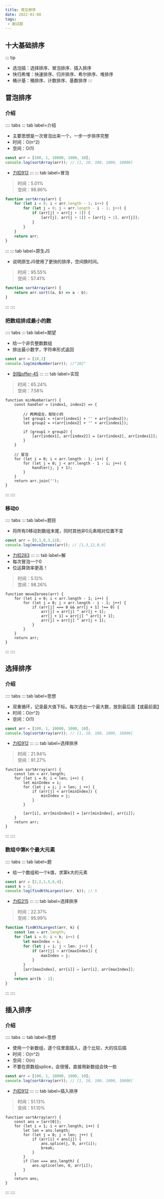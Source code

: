 ```yaml
---
title: 常见排序
date: 2022-01-08
tags:
 - 面试题
---
```

## 十大基础排序
::: tip
* 选泡插：选择排序、冒泡排序、插入排序
* 快归希堆：快速排序、归并排序、希尔排序、堆排序
* 桶计基：桶排序、计数排序、基数排序
:::
## 冒泡排序
### 介绍
:::: tabs
::: tab label=介绍
* 主要思想是一次冒泡出来一个，一步一步排序完整
* 时间：O(n^2)
* 空间：O(1)
```js
const arr = [100, 1, 10000, 1000, 10];
console.log(sortArray(arr)); // [1, 10, 100, 1000, 10000]
```
* [力扣912](https://leetcode-cn.com/problems/sort-an-array/)
:::
::: tab label=冒泡
>时间：5.01%  
>空间：98.86%
```js
function sortArray(arr) {
    for (let i = 0; i < arr.length - 1; i++) {
        for (let j = 0; j < arr.length - i - 1; j++) {
            if (arr[j] > arr[j + 1]) {
                [arr[j], arr[j + 1]] = [arr[j + 1], arr[j]];
            }
        }
    }
    return arr;
}
```
:::
::: tab label=原生JS
* 说明原生JS使用了更快的排序，空间换时间。
>时间：95.55%  
>空间：57.41%
```js
function sortArray(arr) {
    return arr.sort((a, b) => a - b);
}
```
:::
::::
### 把数组排成最小的数
:::: tabs
::: tab label=期望
* 给一个非负整数数组
* 排出最小数字，字符串形式返回
```js
const arr = [10,2]
console.log(minNumber(arr)); //"102"
```
* [剑指offer-45](https://leetcode-cn.com/problems/ba-shu-zu-pai-cheng-zui-xiao-de-shu-lcof/submissions/)
:::
::: tab label=实现
>时间：65.24%  
>空间：7.58%
```js{4-6}
function minNumber(arr) {
    const handler = (index1, index2) => {

        // 两两组合，取较小的
        let group1 = +(arr[index1] + '' + arr[index2]);
        let group2 = +(arr[index2] + '' + arr[index1]);

        if (group1 > group2) {
            [arr[index1], arr[index2]] = [arr[index2], arr[index1]];
        }
    }

    // 冒泡
    for (let i = 0; i < arr.length - 1; i++) {
        for (let j = 0; j < arr.length - 1 - i; j++) {
            handler(j, j + 1);
        }
    }
    return arr.join('');
}
```
:::
::::
### 移动0
:::: tabs
::: tab label=题目
* 将所有0移动到数组末尾，同时其他非0元素相对位置不变
```js
const arr = [0,1,0,3,12];
console.log(moveZeroes(arr)); // [1,3,12,0,0]
```
* [力扣283](https://leetcode-cn.com/problems/move-zeroes/)
:::
::: tab label=解
* 每次冒泡一个0
* 位运算效率更高！
>时间：5.12%  
>空间：98.26%
```js{5-7}
function moveZeroes(arr) {
    for (let i = 0; i < arr.length - 1; i++) {
        for (let j = 0; j < arr.length - i - 1; j++) {
            if (arr[j] === 0 && arr[j + 1] !== 0) {
                arr[j] = arr[j] ^ arr[j + 1];
                arr[j + 1] = arr[j] ^ arr[j + 1];
                arr[j] = arr[j] ^ arr[j + 1];
            }
        }
    }
    return arr;
}
```
:::
::::
## 选择排序
### 介绍
:::: tabs
::: tab label=思想
* 双重循环，记录最大值下标。每次选出一个最大数，放到最后面【或最前面】
* 时间：O(n^2)
* 空间：O(1)
```js
const arr = [100, 1, 10000, 1000, 10];
console.log(sortArray(arr)); // [1, 10, 100, 1000, 10000]
```
* [力扣912](https://leetcode-cn.com/problems/sort-an-array/)
:::
::: tab label=选择排序
>时间：21.94%  
>空间：91.27%
```js{4,6-8}
function sortArray(arr) {
    const len = arr.length;
    for (let i = 0; i < len; i++) {
        let minIndex = i;
        for (let j = i; j < len; j ++) {
            if (arr[j] < arr[minIndex]) {
                minIndex = j;
            }
        }

        [arr[i], arr[minIndex]] = [arr[minIndex], arr[i]];
    }
    return arr;
}
```
:::
::::
### 数组中第K个最大元素
:::: tabs
::: tab label=题
* 给一个数组和一个k值，求第k大的元素
```js
const arr = [3,2,1,5,6,4];
const k = 2;
console.log(findKthLargest(arr, k)); // 5
```
* [力扣215](https://leetcode-cn.com/problems/kth-largest-element-in-an-array/)
:::
::: tab label=选择排序
>时间：22.37%    
>空间：95.99%
```js
function findKthLargest(arr, k) {
    const len = arr.length;
    for (let i = 0; i < k; i++) {
        let maxIndex = i;
        for (let j = i; j < len; j++) {
            if (arr[j] > arr[maxIndex]) {
                maxIndex = j;
            }
        }
        [arr[maxIndex], arr[i]] = [arr[i], arr[maxIndex]];
    }
    return arr[k - 1];
}
```
:::
::::
## 插入排序
### 介绍
:::: tabs
::: tab label=思想
* 使用一个新数组，逐个往里面插入，逐个比较，大的往后插
* 时间：O(n^2)
* 空间：O(n)
* 不要在原数组splice，会很慢，直接用新数组会快一些
```js
const arr = [100, 1, 10000, 1000, 10];
console.log(sortArray(arr)); // [1, 10, 100, 1000, 10000]
```
* [力扣912](https://leetcode-cn.com/problems/sort-an-array/)
:::
::: tab label=插入排序
>时间：51.13%  
>空间：51.10%
```js{6-9}
function sortArray(arr) {
    const ans = [arr[0]];
    for (let i = 1; i < arr.length; i++) {
        let len = ans.length;
        for (let j = 0; j < len; j++) {
            if (arr[i] < ans[j]) {
                ans.splice(j, 0, arr[i]);
                break;
            }
        }
        if (len === ans.length) {
            ans.splice(len, 0, arr[i]);
        }
    }
    return ans;
}
```
:::
::::
